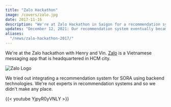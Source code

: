 ```yaml
---
title: "Zalo Hackathon"
image: /covers/zalo.jpg
date: 2017-11-16
description: "We're at Zalo Hackathon in Saigon for a recommendation system challenge"
updates: "December 12, 2021: Our recommendation system eventually became ISAIAH Match"
aliases:
  "/news/zalo-hackathon-2017/"
---
```


We're at the Zalo hackathon with Henry and Vin. [Zalo](https://chat.zalo.me) is a Vietnamese messaging app that is headquartered in HCM city. 

![Zalo Logo](https://sorasystem.sirv.com/logos/zalo600.jpg)


We tried out integrating a recommendation system for SORA using backend technologies. We're not experts in recommendation systems and so we didn't make any place.


{{< youtube YjpyR0yVNLY >}}


<!-- <div class="alert rounded shadow alert-primary">Updates: December 12, 2021: Our recommendation system eventually became ISAIAH Match</div> -->
